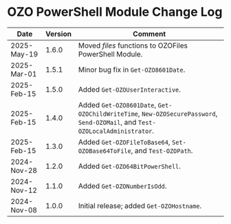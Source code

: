 # OZO PowerShell Module Change Log

|Date|Version|Comment|
|----|-------|-------|
|2025-May-19|1.6.0|Moved _files_ functions to OZOFiles PowerShell Module.|
|2025-Mar-01|1.5.1|Minor bug fix in `Get-OZO8601Date`.|
|2025-Feb-15|1.5.0|Added `Get-OZOUserInteractive`.|
|2025-Feb-15|1.4.0|Added `Get-OZO8601Date`, `Get-OZOChildWriteTime`, `New-OZOSecurePassword`, `Send-OZOMail`, and `Test-OZOLocalAdministrator`.|
|2025-Feb-15|1.3.0|Added `Get-OZOFileToBase64`, `Set-OZOBase64ToFile`, and `Test-OZOPath`.|
|2024-Nov-28|1.2.0|Added `Get-OZO64BitPowerShell`.|
|2024-Nov-12|1.1.0|Added `Get-OZONumberIsOdd`.|
|2024-Nov-08|1.0.0|Initial release; added `Get-OZOHostname`.|
